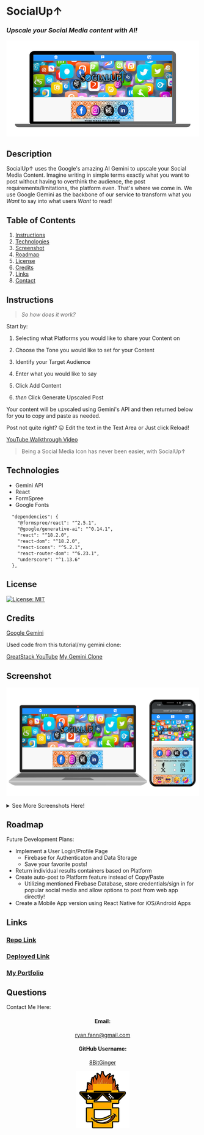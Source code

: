 # SocialUp↑

### _Upscale your Social Media content with AI!_

![logo](./FrontEnd/src/assets/images/readme-pics/socialLogoRM2.png)

## Description

SocialUp↑ uses the Google's amazing AI Gemini to upscale your Social Media Content. Imagine writing in simple terms exactly what you want to post without having to overthink the audience, the post requirements/limitations, the platform even. That's where we come in. We use Google Gemini as the backbone of our service to transform what you _Want_ to say into what users _Want_ to read!

## Table of Contents

1. [Instructions](#instructions)
1. [Technologies](#technologies)
1. [Screenshot](#screenshot)
1. [Roadmap](#roadmap)
1. [License](#license)
1. [Credits](#credits)
1. [Links](#links)
1. [Contact](#contact)

<a id="instructions"></a>

## Instructions

> _So how does it work?_

Start by:

1. Selecting what Platforms you would like to share your Content on

2. Choose the Tone you would like to set for your Content

3. Identify your Target Audience

4. Enter what you would like to say

5. Click Add Content

6. _then_ Click Generate Upscaled Post

Your content will be upscaled using Gemini's API and then returned below for you to copy and paste as needed.

Post not quite right? ☹ Edit the text in the Text Area or Just click Reload!

[YouTube Walkthrough Video](www.youtube.com)

> Being a Social Media Icon has never been easier, with SocialUp↑

<a id="technologies"></a>

## Technologies

- Gemini API
- React
- FormSpree
- Google Fonts

```
  "dependencies": {
    "@formspree/react": "^2.5.1",
    "@google/generative-ai": "^0.14.1",
    "react": "^18.2.0",
    "react-dom": "^18.2.0",
    "react-icons": "^5.2.1",
    "react-router-dom": "^6.23.1",
    "underscore": "^1.13.6"
  },
```

<a id="license"></a>

## License

[![License: MIT](https://img.shields.io/badge/License-MIT-yellow.svg)](https://opensource.org/licenses/MIT)

<a id="credits"></a>

## Credits

[Google Gemini](https://gemini.google.com/app)

Used code from this tutorial/my gemini clone:

[GreatStack YouTube](https://www.youtube.com/watch?v=0yboGn8errU)
[My Gemini Clone](https://gemini-ryan.netlify.app/)

<a id="screenshot"></a>

## Screenshot

![screenshot](./FrontEnd/src/assets/images/readme-pics/computer-layout-template.png)

<details closed>
<summary>See More Screenshots Here!</summary>
<br>

![screenshot](./FrontEnd/src/assets/images/readme-pics/socialUpHeader-screenshot.png)

![screenshot](./FrontEnd/src/assets/images/readme-pics/platformScreenshot.png)

![screenshot](./FrontEnd/src/assets/images/readme-pics/toneScreenshot.png)

![screenshot](./FrontEnd/src/assets/images/readme-pics/audienceScreenshot.png)

![screenshot](./FrontEnd/src/assets/images/readme-pics/postScreenshot.png)

![screenshot](./FrontEnd/src/assets/images/readme-pics/aboutBannerScreenshot.png)

![screenshot](./FrontEnd/src/assets/images/readme-pics/aboutInstructionsScreenshot.png)

![screenshot](./FrontEnd/src/assets/images/readme-pics/contactScreenshot.png)

![screenshot](./FrontEnd/src/assets/images/readme-pics/geminiFooterScreenshot.png)

</details>

<a id="roadmap"></a>

## Roadmap

Future Development Plans:

- Implement a User Login/Profile Page
  - Firebase for Authenticaton and Data Storage
  - Save your favorite posts!
- Return individual results containers based on Platform
- Create auto-post to Platform feature instead of Copy/Paste
  - Utilizing mentioned Firebase Database, store credentials/sign in for popular social media and allow options to post from web app directly!
- Create a Mobile App version using React Native for iOS/Android Apps

<a id="links"></a>

## Links

### [Repo Link](https://github.com/8BitGinger/socialUp)

### [Deployed Link](https://social-up.vercel.app/)

### [My Portfolio](https://ryanfann.netlify.app/)

<div align="center">

<a id="contact"></a>

</div>

## Questions

Contact Me Here:

<div align="center">

#### Email:

ryan.fann@gmail.com

#### GitHub Username:

[8BitGinger](https://github.com/8BitGinger)

![8BitLogo](./FrontEnd/src/assets/images/readme-pics/8bitSmall.png)

</div>
